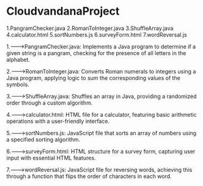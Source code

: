 # CloudvandanaProject
1.PangramChecker.java 2.RomanToInteger.java 3.ShuffleArray.java 4.calculator.html 5.sortNumbers.js 6.surveyForm.html 7.wordReversal.js





1.--->PangramChecker.java: Implements a Java program to determine if a given string is a pangram, checking for the presence of all letters in the alphabet.

2.--->RomanToInteger.java: Converts Roman numerals to integers using a Java program, applying logic to sum the corresponding values of the symbols.

3.--->ShuffleArray.java: Shuffles an array in Java, providing a randomized order through a custom algorithm.

4.--->calculator.html: HTML file for a calculator, featuring basic arithmetic operations with a user-friendly interface.

5.--->sortNumbers.js: JavaScript file that sorts an array of numbers using a specified sorting algorithm.

6.--->surveyForm.html: HTML structure for a survey form, capturing user input with essential HTML features.

7.--->wordReversal.js: JavaScript file for reversing words, achieving this through a function that flips the order of characters in each word.
